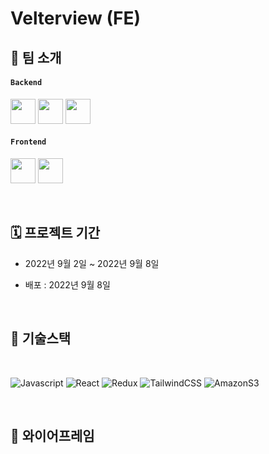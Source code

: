 # Velterview (FE)
## 👥 팀 소개
#### `Backend`
<a href="https://github.com/hm5938" target="_blank"><img height="40"  src="https://img.shields.io/static/v1?label=Spring&message=이혜민 &color=08CE5D&style=for-the-badge&>"/></a>
<a href="https://github.com/Song-Minjin" target="_blank"><img height="40"  src="https://img.shields.io/static/v1?label=Spring&message=송민진 &color=08CE5D&style=for-the-badge&>"/></a>
<a href="https://github.com/kky7" target="_blank"><img height="40"  src="https://img.shields.io/static/v1?label=Spring&message=김기연 &color=08CE5D&style=for-the-badge&>"/></a>

#### `Frontend`
 <a href="https://github.com/OhJungJin" target="_blank"><img height="40"  src="https://img.shields.io/static/v1?label=React&message=오정진 &color=61dafb&style=for-the-badge&>"/></a>
 <a href="https://github.com/zi-zzang" target="_blank"><img height="40"  src="https://img.shields.io/static/v1?label=React&message=김지현 &color=61dafb&style=for-the-badge&>"/></a>

<br />

## 🗓 프로젝트 기간
- 2022년 9월 2일 ~ 2022년 9월 8일

- 배포 : 2022년 9월 8일

<br />

## 📜 기술스택

<br />

![Javascript](https://img.shields.io/badge/Javascript-F7DF1E.svg?&style=for-the-badge&logo=Javascript&logoColor=black)
![React](https://img.shields.io/badge/React-61DAFB.svg?&style=for-the-badge&logo=React&logoColor=black)
![Redux](https://img.shields.io/badge/Redux-764ABC.svg?&style=for-the-badge&logo=Redux&logoColor=black)
![TailwindCSS](https://img.shields.io/badge/TailwindCSS-06B6D4.svg?&style=for-the-badge&logo=TailwindCSS&logoColor=black)
![AmazonS3](https://img.shields.io/badge/AmazonS3-569A31.svg?&style=for-the-badge&logo=AmazonS3&logoColor=black)

<br/>

## 📒 와이어프레임
